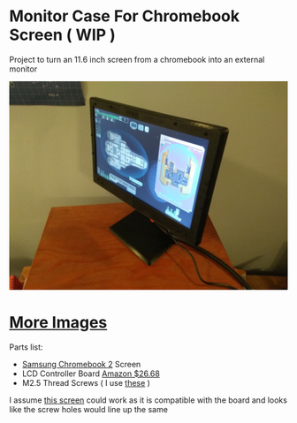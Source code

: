 # Monitor Case For Chromebook Screen ( WIP )

Project to turn an 11.6 inch screen from a chromebook into an external monitor

![Main](https://github.com/tmcdonagh/3dPrinting/blob/master/monitorCase/img/newMain.jpg)
# [More Images](https://github.com/tmcdonagh/3dPrinting/tree/master/monitorCase/img)

Parts list:
- [Samsung Chromebook 2](https://www.samsung.com/us/support/owners/product/chromebook-2) Screen  
- LCD Controller Board [Amazon $26.68](https://www.amazon.com/gp/product/B06XC6SJF7/ref=ppx_yo_dt_b_search_asin_title?ie=UTF8&psc=1)
- M2.5 Thread Screws ( I use [these](http://adafru.it/3299) )


I assume [this screen](https://www.amazon.com/CHROMEBOOK-SUBSTITUTE-REPLACEMENT-XE500C12-K01US-B116XTN01-0/dp/B0169N5150/ref=sr_1_1?s=pc&ie=UTF8&qid=1447688140&sr=1-1&keywords=chromebook+replacement+screen+xe500c12-k01us) could work as it is compatible with the board and looks like the screw holes would line up the same
